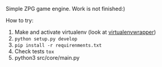 Simple ZPG game engine. Work is not finished:)

How to try:
1. Make and activate virtualenv (look at [virtualenvwrapper](https://virtualenvwrapper.readthedocs.io/en/latest/))
2. ```python setup.py develop```
3. ```pip install -r requirenments.txt```
4. Check tests ```tox```
5. python3 src/core/main.py

